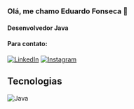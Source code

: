 ### Olá, me chamo Eduardo Fonseca 👋
#### Desenvolvedor Java

#### Para contato: 
[![LinkedIn](https://img.shields.io/badge/LinkedIn-0077B5?style=for-the-badge&logo=linkedin&logoColor=white)](https://www.linkedin.com/in/eduardofrfonseca/)  [![Instagram](https://img.shields.io/badge/Instagram-E4405F?style=for-the-badge&logo=instagram&logoColor=white)](https://instagram.com/edufrf90)

## Tecnologias

![Java](https://img.shields.io/badge/Java-ED8B00?style=for-the-badge&logo=openjdk&logoColor=white)



